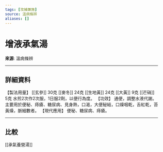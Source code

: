 ```yaml
---
tags: [攻補兼施]
source: 溫病條辨
aliases: []
---
```


# 增液承氣湯

**來源**: 溫病條辨  

---

## 詳細資料
【製法用量】 [[玄參]] 30克 [[麥冬]] 24克 [[生地黃]] 24克 [[大黃]] 9克 [[芒硝]] 5克
水煎2次作2次服，1日服2劑，以便行為度。
【功效】
通便，調整水液代謝。主要用於便秘、痔瘡、糖尿病、見身熱，口渴，大便秘結，口燥咽乾，舌紅乾，苔黃燥，脈細數者。
【現代應用】
便秘、糖尿病、痔瘡。

---

## 比較
[[承氣養營湯]]
